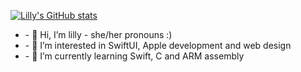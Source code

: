 [![Lilly's GitHub stats](https://github-readme-stats.vercel.app/api?username=lillycat332)](https://github.com/anuraghazra/github-readme-stats)
<p float="left">
  <ul>
    <li>- 👋 Hi, I’m lilly - she/her pronouns :)</li>
    <li>- 👀 I’m interested in SwiftUI, Apple development and web design</li>
    <li>- 🌱 I’m currently learning Swift, C and ARM assembly</li>
  </ul>
</p>

          
